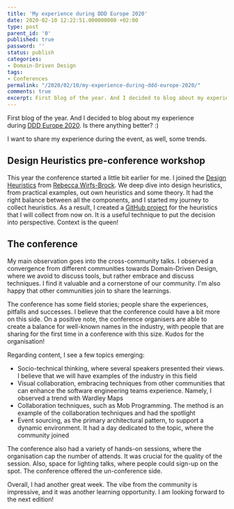 ```yaml
---
title: 'My experience during DDD Europe 2020'
date: 2020-02-10 12:22:51.000000000 +02:00
type: post
parent_id: '0'
published: true
password: ''
status: publish
categories:
- Domain-Driven Design
tags:
- Conferences
permalink: "/2020/02/10/my-experience-during-ddd-europe-2020/"
comments: true
excerpt: First blog of the year. And I decided to blog about my experience during DDD Europe 2020. Is there anything better? :)
---
```


First blog of the year. And I decided to blog about my experience during [DDD Europe 2020](https://dddeurope.com/2020/). Is there anything better? :)

I want to share my experience during the event, as well, some trends.

## Design Heuristics pre-conference workshop

This year the conference started a little bit earlier for me. I joined the [Design Heuristics](https://training.dddeurope.com/design-heuristics-rebecca-wirfs-brock/) from [Rebecca Wirfs-Brock](https://twitter.com/rebeccawb). We deep dive into design heuristics, from practical examples, out own heuristics and some theory. It had the right balance between all the components, and I started my journey to collect heuristics. As a result, I created a [GitHub project](https://github.com/joaoasrosa/heuristics) for the heuristics that I will collect from now on. It is a useful technique to put the decision into perspective. Context is the queen!

## The conference

My main observation goes into the cross-community talks. I observed a convergence from different communities towards Domain-Driven Design, where we avoid to discuss tools, but rather embrace and discuss techniques. I find it valuable and a cornerstone of our community. I'm also happy that other communities join to share the learnings.

The conference has some field stories; people share the experiences, pitfalls and successes. I believe that the conference could have a bit more on this side. On a positive note, the conference organisers are able to create a balance for well-known names in the industry, with people that are sharing for the first time in a conference with this size. Kudos for the organisation!

Regarding content, I see a few topics emerging:

*   Socio-technical thinking, where several speakers presented their views. I believe that we will have examples of the industry in this field
*   Visual collaboration, embracing techniques from other communities that can enhance the software engineering teams experience. Namely, I observed a trend with Wardley Maps
*   Collaboration techniques, such as Mob Programming. The method is an example of the collaboration techniques and had the spotlight
*   Event sourcing, as the primary architectural pattern, to support a dynamic environment. It had a day dedicated to the topic, where the community joined

The conference also had a variety of hands-on sessions, where the organisation cap the number of attends. It was crucial for the quality of the session. Also, space for lighting talks, where people could sign-up on the spot. The conference offered the un-conference side.

Overall, I had another great week. The vibe from the community is impressive, and it was another learning opportunity. I am looking forward to the next edition!
